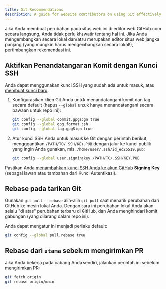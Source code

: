 ```yaml
---
title: Git Recommendations
description: A guide for website contributors on using Git effectively.
---
```


Jika Anda membuat perubahan pada situs web ini di editor web GitHub.com secara langsung, Anda tidak perlu khawatir tentang hal ini. Jika Anda mengembangkan secara lokal dan/atau merupakan editor situs web jangka panjang (yang mungkin harus mengembangkan secara lokal!), pertimbangkan rekomendasi ini.

## Aktifkan Penandatanganan Komit dengan Kunci SSH

Anda dapat menggunakan kunci SSH yang sudah ada untuk masuk, atau [membuat kunci baru](https://docs.github.com/en/authentication/connecting-to-github-with-ssh/generating-a-new-ssh-key-and-adding-it-to-the-ssh-agent).

1. Konfigurasikan klien Git Anda untuk menandatangani komit dan tag secara default (hapus `--global` untuk hanya menandatangani secara bawaan untuk repo ini):

    ```bash
    git config --global commit.gpgsign true
    git config --global gpg.format ssh
    git config --global tag.gpgSign true
    ```

2. Atur kunci SSH Anda untuk masuk ke Git dengan perintah berikut, mengggantikan `/PATH/TO/.SSH/KEY.PUB` dengan jalur ke kunci publik yang ingin Anda gunakan, mis. `/home/user/.ssh/id_ed25519.pub`:

    ```bash
    git config --global user.signingkey /PATH/TO/.SSH/KEY.PUB
    ```

Pastikan Anda [menambahkan kunci SSH Anda ke akun GitHub](https://docs.github.com/en/authentication/connecting-to-github-with-ssh/adding-a-new-ssh-key-to-your-github-account#adding-a-new-ssh-key-to-your-account) **Signing Key** (sebagai lawan atau tambahan dari Kunci Autentikasi).

## Rebase pada tarikan Git

Gunakan `git pull --rebase` alih-alih `git pull` saat menarik perubahan dari GitHub ke mesin lokal Anda. Dengan cara ini perubahan lokal Anda akan selalu "di atas" perubahan terbaru di GitHub, dan Anda menghindari komit gabungan (yang dilarang dalam repo ini).

Anda dapat mengatur ini menjadi perilaku default:

```bash
git config --global pull.rebase true
```

## Rebase dari `utama` sebelum mengirimkan PR

Jika Anda bekerja pada cabang Anda sendiri, jalankan perintah ini sebelum mengirimkan PR:

```bash
git fetch origin
git rebase origin/main
```
